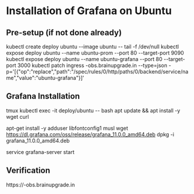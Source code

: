# Installation of Grafana on Ubuntu
## Pre-setup (if not done already)
kubectl create deploy ubuntu --image ubuntu -- tail -f /dev/null
kubectl expose deploy ubuntu --name ubuntu-prom --port 80 --target-port 9090
kubectl expose deploy ubuntu --name ubuntu-grafana --port 80 --target-port 3000
kubectl patch ingress <user>-obs.brainupgrade.in --type=json  -p='[{"op":"replace","path":"/spec/rules/0/http/paths/0/backend/service/name","value":"ubuntu-grafana"}]'
## Grafana Installation
tmux
kubectl exec -it deploy/ubuntu -- bash
apt update && apt install -y wget curl

apt-get install -y adduser libfontconfig1 musl
wget https://dl.grafana.com/oss/release/grafana_11.0.0_amd64.deb
dpkg -i grafana_11.0.0_amd64.deb

service grafana-server start

## Verification
https://<user>-obs.brainupgrade.in

